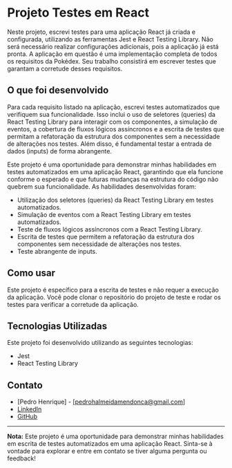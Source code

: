 # Projeto Testes em React

Neste projeto, escrevi testes para uma aplicação React já criada e configurada, utilizando as ferramentas Jest e React Testing Library. Não será necessário realizar configurações adicionais, pois a aplicação já está pronta. A aplicação em questão é uma implementação completa de todos os requisitos da Pokédex. Seu trabalho consistirá em escrever testes que garantam a corretude desses requisitos.

## O que foi desenvolvido

Para cada requisito listado na aplicação, escrevi testes automatizados que verifiquem sua funcionalidade. Isso inclui o uso de seletores (queries) da React Testing Library para interagir com os componentes, a simulação de eventos, a cobertura de fluxos lógicos assíncronos e a escrita de testes que permitam a refatoração da estrutura dos componentes sem a necessidade de alterações nos testes. Além disso, é fundamental testar a entrada de dados (inputs) de forma abrangente.

Este projeto é uma oportunidade para demonstrar minhas habilidades em testes automatizados em uma aplicação React, garantindo que ela funcione conforme o esperado e que futuras mudanças na estrutura do código não quebrem sua funcionalidade. As habilidades desenvolvidas foram:

- Utilização dos seletores (queries) da React Testing Library em testes automatizados.
- Simulação de eventos com a React Testing Library em testes automatizados.
- Teste de fluxos lógicos assíncronos com a React Testing Library.
- Escrita de testes que permitem a refatoração da estrutura dos componentes sem necessidade de alterações nos testes.
- Teste abrangente de inputs.

## Como usar

Este projeto é específico para a escrita de testes e não requer a execução da aplicação. Você pode clonar o repositório do projeto de teste e rodar os testes para verificar a corretude da aplicação.

## Tecnologias Utilizadas

Este projeto foi desenvolvido utilizando as seguintes tecnologias:

- Jest
- React Testing Library

## Contato

- [Pedro Henrique] - [pedrohalmeidamendonca@gmail.com]
- [LinkedIn](https://www.linkedin.com/in/pedrohxiv/)
- [GitHub](https://github.com/pedrohxiv)

---

**Nota:** Este projeto é uma oportunidade para demonstrar minhas habilidades em escrita de testes automatizados em uma aplicação React. Sinta-se à vontade para explorar e entre em contato se tiver alguma pergunta ou feedback!
